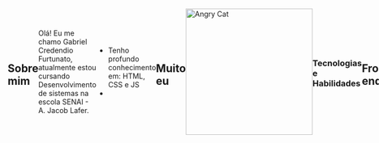 <div style="display: flex; align-items: center;">


## Sobre mim
  Olá! Eu me chamo Gabriel Credendio Furtunato, atualmente estou cursando Desenvolvimento de sistemas na escola SENAI - A. Jacob Lafer. 
  
  - Tenho profundo conhecimento em: HTML, CSS e JS
  - 

## Muito eu
<img src="https://global.discourse-cdn.com/nubank/original/4X/d/3/1/d31662ada32ce376f5a590dd82bef814954db603.gif" alt="Angry Cat" width="250" height="250">

 ### Tecnologias e Habilidades

## Front-end
![HTML](https://img.shields.io/badge/HTML5-E34F26?style=for-the-badge&logo=html5&logoColor=white)
![CSS](https://img.shields.io/badge/CSS3-1572B6?style=for-the-badge&logo=css3&logoColor=white)
![JavaScript](https://img.shields.io/badge/JavaScript-F7DF1E?style=for-the-badge&logo=javascript&logoColor=black)
![PHP](https://img.shields.io/badge/PHP-777BB4?style=for-the-badge&logo=php&logoColor=white)
![Bootstrap](https://img.shields.io/badge/Bootstrap-563D7C?style=for-the-badge&logo=bootstrap&logoColor=white)
![React](https://img.shields.io/badge/React-20232A?style=for-the-badge&logo=react&logoColor=61DAFB)
![React Native](https://img.shields.io/badge/React_Native-20232A?style=for-the-badge&logo=react&logoColor=61DAFB)


## Back-end
![Firebase](https://img.shields.io/badge/Firebase-FFCA28?style=for-the-badge&logo=firebase&logoColor=black)
![MYSQL](https://img.shields.io/badge/MySQL-00000F?style=for-the-badge&logo=mysql&logoColor=white)
![SQLite](https://img.shields.io/badge/SQLite-07405E?style=for-the-badge&logo=sqlite&logoColor=white)

## Design
![Photoshop](https://img.shields.io/badge/Adobe%20Photoshop-31A8FF?style=for-the-badge&logo=Adobe%20Photoshop&logoColor=black)
![Blender](https://img.shields.io/badge/blender-%23F5792A.svg?style=for-the-badge&logo=blender&logoColor=white)
![Figma](https://img.shields.io/badge/Figma-F24E1E?style=for-the-badge&logo=figma&logoColor=white)

<div>
    <a href="https://github.com/credendim">
        <img loading="lazy" height="180em" src="https://github-readme-stats.vercel.app/api/top-langs/?username=credendim&layout=compact&langs_count=7&theme=tokyonight" alt="Top Languages" />
    </a>
    <a href="https://github.com/credendim">
        <img loading="lazy" height="180em" src="https://github-readme-stats.vercel.app/api?username=credendim&show_icons=true&theme=tokyonight&include_all_commits=true&count_private=false" alt="GitHub Stats" />
    </a>
</div>

</div>
